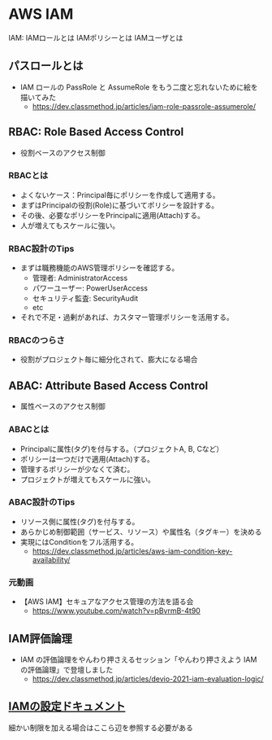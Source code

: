# AWS IAM

IAM: 
IAMロールとは
IAMポリシーとは
IAMユーザとは

## パスロールとは

- IAM ロールの PassRole と AssumeRole をもう二度と忘れないために絵を描いてみた
  - https://dev.classmethod.jp/articles/iam-role-passrole-assumerole/

## RBAC: Role Based Access Control

- 役割ベースのアクセス制御

### RBACとは

- よくないケース：Principal毎にポリシーを作成して適用する。
- まずはPrincipalの役割(Role)に基づいてポリシーを設計する。 
- その後、必要なポリシーをPrincipalに適用(Attach)する。
- 人が増えてもスケールに強い。

### RBAC設計のTips

- まずは職務機能のAWS管理ポリシーを確認する。
  - 管理者: AdministratorAccess
  - パワーユーザー: PowerUserAccess
  - セキュリティ監査: SecurityAudit
  - etc
- それで不足・過剰があれば、カスタマー管理ポリシーを活用する。

### RBACのつらさ

- 役割がプロジェクト毎に細分化されて、膨大になる場合

## ABAC: Attribute Based Access Control

- 属性ベースのアクセス制御

### ABACとは

- Principalに属性(タグ)を付与する。（プロジェクトA, B, Cなど）
- ポリシーは一つだけで適用(Attach)する。
- 管理するポリシーが少なくて済む。
- プロジェクトが増えてもスケールに強い。

### ABAC設計のTips

- リソース側に属性(タグ)を付与する。
- あらかじめ制御範囲（サービス、リソース）や属性名（タグキー）を決める
- 実現にはConditionをフル活用する。
  - https://dev.classmethod.jp/articles/aws-iam-condition-key-availability/

### 元動画

- 【AWS IAM】セキュアなアクセス管理の方法を語る会
  - https://www.youtube.com/watch?v=pBvrmB-4t90

## IAM評価論理

- IAM の評価論理をやんわり押さえるセッション「やんわり押さえよう IAM の評価論理」で登壇しました
  - https://dev.classmethod.jp/articles/devio-2021-iam-evaluation-logic/

## [IAMの設定ドキュメント](https://docs.aws.amazon.com/service-authorization/latest/reference/reference_policies_actions-resources-contextkeys.html)

細かい制限を加える場合はここら辺を参照する必要がある

